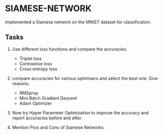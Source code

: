# SIAMESE-NETWORK

Implemented a Siamese network on the MNIST dataset for classification.

## Tasks 
1) Use different loss functions  and compare the accuracies.
    - Triplet loss
    - Contrastive loss
    - Cross entropy loss
    
3) compare accuracies for various optimisers  and select the best one. Give reasons.
    - RMSprop
    - Mini Batch Gradient Descent
    - Adam Optimizer

4) Now try Hyper Parameter Optimization to improve the accuracy and report accuracies before and after.

5) Mention Pros and Cons of Siamese Networks.